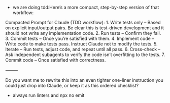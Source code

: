 - we are doing tdd:Here’s a more compact, step-by-step version of that workflow:

Compacted Prompt for Claude (TDD workflow):
    1.    Write tests only – Based on explicit input/output pairs. Be clear this is test-driven development and it should not write any implementation code.
    2.    Run tests – Confirm they fail.
    3.    Commit tests – Once you’re satisfied with them.
    4.    Implement code – Write code to make tests pass. Instruct Claude not to modify the tests.
    5.    Iterate – Run tests, adjust code, and repeat until all pass.
    6.    Cross-check – Ask independent subagents to verify the code isn’t overfitting to the tests.
    7.    Commit code – Once satisfied with correctness.

⸻

Do you want me to rewrite this into an even tighter one-liner instruction you could just drop into Claude, or keep it as this ordered checklist?
- always run linters and npx no emit